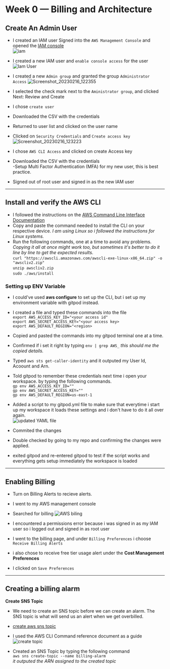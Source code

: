 # Week 0 — Billing and Architecture

## Create An Admin User
- I created an IAM user 
Signed into the `AWS Management Console` and opened the [IAM console](https://us-east-1.console.aws.amazon.com/iam/?region=us-east-1#)  
![iam](https://user-images.githubusercontent.com/105195327/219350512-d689198f-0848-4087-a487-dafa89ba89c5.png)  

- I created a new IAM user and `enable console access` for the user  
![Iam User](https://user-images.githubusercontent.com/105195327/219351897-b55f4116-afa0-4aea-82e0-d0d26c32c7e6.png)

- I created a new `Admin group` and granted the group `Administrator Access` 
 ![Screenshot_20230216_122355](https://user-images.githubusercontent.com/105195327/219352415-1527cea6-da71-431b-a94f-97ec0cb2767b.png)   
- I selected the check mark next to the `Aministrator group`, and clicked Next: Review and Create   
- I chose `create user`  
- Downloaded the CSV with the credentials  
- Returned to user list and clicked on the user name  
- Clicked on `Security Credentials` and `Create access key`   
![Screenshot_20230216_123223](https://user-images.githubusercontent.com/105195327/219354157-11a3b15d-2dba-49af-b463-7d3481172826.png)   
   
- I chose `AWS CLI Access` and clicked on create Access key  
- Downloaded the CSV with the credentials   
-Setup Multi Factor Authentication (MFA) for my new user, this is best practice.  
- Signed out of root user and signed in as the new IAM user  
---
## Install and verify the AWS CLI 
- I followed the instructions on the [AWS Command Line Interface Documentation](https://docs.aws.amazon.com/cli/latest/userguide/getting-started-install.html)  
- Copy and paste the command needed to install the CLI on your respective device. *I am using Linux so i followed the instructions for Linux systems.* 
- Run the following commands, one at a time to avoid any problems. *Copying it all at once might work too, but sometimes it's better to do it line by line to get the expected results.*  
`curl "https://awscli.amazonaws.com/awscli-exe-linux-x86_64.zip" -o "awscliv2.zip"`  
`unzip awscliv2.zip`   
`sudo ./aws/install`   

### Setting up ENV Variable 
- I could've used **aws configure** to set up the CLI, but i set up my environment variable with gitpod instead. 
- I created a file and typed these commands into the file  
`export AWS_ACCESS_KEY_ID="<your access id"`   
`export AWS_SECRET_ACCESS_KEY="<your access key>`   
`export AWS_DEFAULT_REGION="<region>`   

- Copied and pasted the commands into my gitpod terminal one at a time.   
- Confirmed if i set it right by typing `env | grep AWS_` *this should me the copied details.*   
- Typed `aws sts get-caller-identity` and it outputed my User Id, Acoount and Arn.   
- Told gitpod to remember these credentials next time i open your workspace. by typing the following commands.  
`gp env AWS_ACCESS_KEY_ID=""`   
`gp env AWS_SECRET_ACCESS_KEY=""`   
`gp env AWS_DEFAULT_REGION=us-east-1`   

- Added a script to my gitpod.yml file to make sure that everytime i start up my workspace it loads these settings and i don't have to do it all over again.  
![updated YAML file](https://user-images.githubusercontent.com/105195327/219480714-6b68e57d-8188-4f2b-81ea-2dc43890f833.png)   
- Commited the changes 
- Double checked by going to my repo and confirming the changes were applied.  
- exited gitpod and re-entered gitpod to test if the script works and everything gets setup immediately the workspace is loaded   
---
## Enabling Billing 
- Turn on Billing Alerts to recieve alerts. 
- I went to my AWS management console  
- Searched for billing 
![AWS biling](https://user-images.githubusercontent.com/105195327/219485504-7351eba7-e179-4649-ac64-53d61f8db964.png)


- I encountered a permissions error because i was signed in as my IAM user so i logged out and signed in as root user  
- I went to the billing page, and under `Billing Preferences` i choose `Receive Billing Alerts`  
- i also chose to receive free tier usage alert under the **Cost Management Preferences**  
- I clicked on `Save Preferences`   
---
## Creating a billing alarm
**Create SNS Topic**  

- We need to create an SNS topic before we can create an alarm. The SNS topic is what will send us an alert when we get overbilled.  

- [create aws sns topic](https://docs.aws.amazon.com/cli/latest/reference/sns/create-topic.html)   

- I used the AWS CLI Command reference document as a guide 
![create topic](https://user-images.githubusercontent.com/105195327/219489445-6fded97a-3fb0-4fc4-b6e4-b1cff409927e.png)   

- Created an SNS Topic by typing the following command  
`aws sns create-topic --name billing-alarm`  
*it outputed the ARN assigned to the created topic*  




